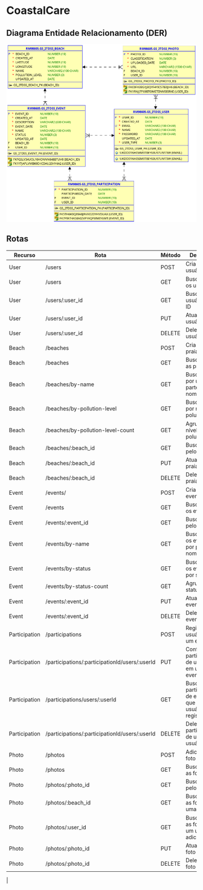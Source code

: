 # CoastalCare

## Diagrama Entidade Relacionamento (DER)
![DER.png](doc-images/DER.png)

## Rotas
| **Recurso**   | **Rota**                                       | **Método** | **Descrição**                                                       |
|---------------|------------------------------------------------|------------|---------------------------------------------------------------------|
| User          | /users                                         | POST       | Cria um usuário                                                     |
| User          | /users                                         | GET        | Busca todos os usuários                                             |
| User          | /users/:user_id                                | GET        | Busca usuário pelo ID                                               |
| User          | /users/:user_id                                | PUT        | Atualiza um usuário                                                 |
| User          | /users/:user_id                                | DELETE     | Deleta um usuário                                                   |
| Beach         | /beaches                                       | POST       | Cria uma praia                                                      |
| Beach         | /beaches                                       | GET        | Busca todas as praias                                               |
| Beach         | /beaches/by-name                               | GET        | Busca todas por uma parte do nome                                   |
| Beach         | /beaches/by-pollution-level                    | GET        | Busca todas por nível de poluição                                   |
| Beach         | /beaches/by-pollution-level-count              | GET        | Agrupa por nível de poluição                                        |
| Beach         | /beaches/:beach_id                             | GET        | Busca praia pelo ID                                                 |
| Beach         | /beaches/:beach_id                             | PUT        | Atualiza uma praia                                                  |
| Beach         | /beaches/:beach_id                             | DELETE     | Deleta uma praia                                                    |
| Event         | /events/                                       | POST       | Cria um evento                                                      |
| Event         | /events                                        | GET        | Busca todos os eventos                                              |
| Event         | /events/:event_id                              | GET        | Busca evento pelo ID                                                |
| Event         | /events/by-name                                | GET        | Busca todos os eventos por pate do nome                             |
| Event         | /events/by-status                              | GET        | Busca todos os eventos por status                                   |
| Event         | /events/by-status-count                        | GET        | Agrupa por status                                                   |
| Event         | /events/:event_id                              | PUT        | Atualiza um evento                                                  |
| Event         | /events/:event_id                              | DELETE     | Deleta um evento                                                    |
| Participation | /participations                                | POST       | Registra usuário em um evento                                       |
| Participation | /participations/:participationId/users/:userId | PUT        | Confirma participação de usuário em um evento                       |
| Participation | /participations/users/:userId                  | GET        | Busca todas participações de eventos que um usuário está registrado |
| Participation | /participations/:participationId/users/:userId | DELETE     | Deleta participação de um usuário                                   |
| Photo         | /photos                                        | POST       | Adiciona uma foto                                                   |
| Photo         | /photos                                        | GET        | Busca todas as fotos                                                |
| Photo         | /photos/:photo_id                              | GET        | Busca foto pelo ID                                                  |
| Photo         | /photos/:beach_id                              | GET        | Busca todas as fotos de uma praia                                   |
| Photo         | /photos/:user_id                               | GET        | Busca todas as fotos que um usuário adicionou                       |
| Photo         | /photos/:photo_id                              | PUT        | Atualiza uma foto                                                   |
| Photo         | /photos/:photo_id                              | DELETE     | Deleta uma foto pelo id                                             |
|
